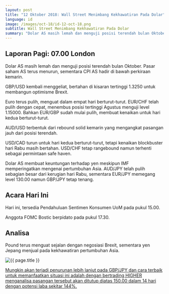```yaml
---
layout: post
title: "12 Oktober 2018: Wall Street Menimbang Kekhawatiran Pada Dolar"
language: id
image: /images/oct-18/id-12-oct-18.png
subtitle: Wall Street Menimbang Kekhawatiran Pada Dolar
summary: "Dolar AS masih lemah dan menguji posisi terendah bulan Oktober. Pasar saham AS terus menurun, sementara CPI AS hadir di bawah perkiraan kemarin"
---
```

## Laporan Pagi: 07.00 London

Dolar AS masih lemah dan menguji posisi terendah bulan Oktober. Pasar saham AS terus menurun, sementara CPI AS hadir di bawah perkiraan kemarin.

GBP/USD kembali menggeliat, bertahan di kisaran tertinggi 1.3250 untuk membangun optimisme Brexit.

Euro terus pulih, menguat dalam empat hari berturut-turut. EUR/CHF telah pulih dengan cepat, menembus posisi tertinggi Agustus menguji level 1.15000. Bahkan EUR/GBP sudah mulai pulih, membuat kenaikan untuk hari kedua berturut-turut.

AUD/USD terbentuk dari rebound solid kemarin yang mengangkat pasangan jauh dari posisi terendah.

USD/CAD turun untuk hari kedua berturut-turut, tetapi kenaikan blockbuster hari Rabu masih bertahan. USD/CHF tetap rangebound namun terhenti sebagai permintaan safe haven.

Dolar AS membuat keuntungan terhadap yen meskipun IMF memperingatkan mengenai pertumbuhan Asia. AUD/JPY telah pulih sebagian besar dari kerugian hari Rabu, sementara EUR/JPY memegang level 130.00 namun GBP/JPY tetap tenang.

## Acara Hari Ini

Hari ini, tersedia Pendahuluan Sentimen Konsumen UoM pada pukul 15.00.

Anggota FOMC Bostic berpidato pada pukul 17.30.

## Analisa

Pound terus menguat sejalan dengan negosiasi Brexit, sementara yen Jepang menjual pada kekhawatiran pertumbuhan Asia.

<img src="{{ site.url }}/images/oct-18/id-12-oct-18.png" alt="{{ page.title }}" title="{{ page.title }}">

<a href="%LINK%%?currency=USD&market=forex&underlying=frxGBPJPY&formname=higherlower&duration_amount=14&duration_units=d&amount=10&amount_type=stake&expiry_type=duration&barrier=150.00" target="_blank">Mungkin akan terjadi penurunan lebih lanjut pada GBP/JPY dan cara terbaik untuk memanfaatkan situasi ini adalah dengan bertrading HIGHER menganalisa pasangan tersebut akan ditutup diatas 150.00 dalam 14 hari dengan potensi laba sekitar 144%.</a>
